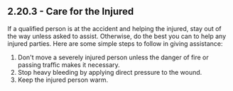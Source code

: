 ## 2.20.3 - Care for the Injured
If a qualified person is at the accident and helping the injured, stay out of the way unless asked to assist. Otherwise, do the best you can to help any injured parties. Here are some simple steps to follow in giving assistance:
1. Don't move a severely injured person unless the danger of fire or passing traffic makes it necessary.
2. Stop heavy bleeding by applying direct pressure to the wound.
3. Keep the injured person warm.